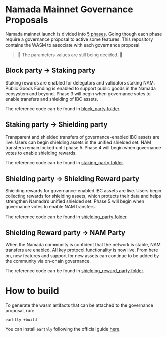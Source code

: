 # Namada Mainnet Governance Proposals

Namada mainnet launch is divided into [5 phases](https://namada.net/mainnet-launch). Going though each phase require a governance proposal to active some features. This repository contains the WASM to associate with each governance proposal.

> 🔧 The parameters values are still being decided. 🔧

## Block party -> Staking party 

Staking rewards are enabled for delegators and validators staking NAM. Public Goods Funding is enabled to support public goods in the Namada ecosystem and beyond. Phase 3 will begin when governance votes to enable transfers and shielding of IBC assets.

The reference code can be found in [block_party folder](./block_party/).

## Staking party -> Shielding party

Transparent and shielded transfers of governance-enabled IBC assets are live. Users can begin shielding assets in the unified shielded set. NAM transfers remain locked until phase 5. Phase 4 will begin when governance votes to enable shielding rewards.

The reference code can be found in [staking_party folder](./staking_party/).

## Shielding party -> Shielding Reward party

Shielding rewards for governance-enabled IBC assets are live. Users begin collecting rewards for shielding assets, which protects their data and helps strengthen Namada’s unified shielded set. Phase 5 will begin when governance votes to enable NAM transfers.

The reference code can be found in [shielding_party folder](./shielding_party/).

## Shielding Reward party -> NAM Party

When the Namada community is confident that the network is stable, NAM transfers are enabled. All key protocol functionality is now live. From here on, new features and support for new assets can continue to be added by the community via on-chain governance.

The reference code can be found in [shielding_reward_party folder](./shielding_reward_party/).

# How to build 
To generate the wasm artifacts that can be attached to the governance proposal, run:
```
earhtly +build
```

You can install `earthly` following the official guide [here](https://earthly.dev/get-earthly).